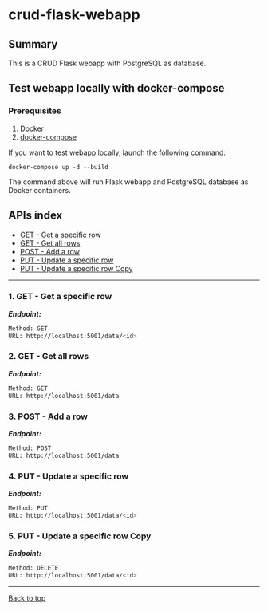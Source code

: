 # crud-flask-webapp

## Summary

This is a CRUD Flask webapp with PostgreSQL as database.

## Test webapp locally with docker-compose

### Prerequisites
1. [Docker](https://docs.docker.com/get-docker/)
2. [docker-compose](https://docs.docker.com/compose/install/)

If you want to test webapp locally, launch the following command:

```
docker-compose up -d --build
```

The command above will run Flask webapp and PostgreSQL database as Docker containers.

## APIs index

* [GET - Get a specific row](#1-get---get-a-specific-row)
* [GET - Get all rows](#2-get---get-all-rows)
* [POST - Add a row](#3-post---add-a-row)
* [PUT - Update a specific row](#4-put---update-a-specific-row)
* [PUT - Update a specific row Copy](#5-put---update-a-specific-row-copy)

--------

### 1. GET - Get a specific row



***Endpoint:***

```bash
Method: GET
URL: http://localhost:5001/data/<id>
```



### 2. GET - Get all rows



***Endpoint:***

```bash
Method: GET
URL: http://localhost:5001/data
```



### 3. POST - Add a row



***Endpoint:***

```bash
Method: POST
URL: http://localhost:5001/data
```



### 4. PUT - Update a specific row



***Endpoint:***

```bash
Method: PUT
URL: http://localhost:5001/data/<id>
```



### 5. PUT - Update a specific row Copy



***Endpoint:***

```bash
Method: DELETE
URL: http://localhost:5001/data/<id>
```



---
[Back to top](#python-with-postgres)